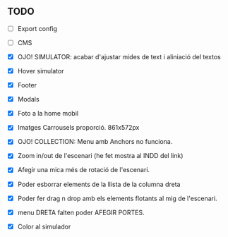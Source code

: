 TODO
--

- [ ] Export config
- [ ] CMS

- [x] OJO! SIMULATOR: acabar d'ajustar mides de text i aliniació del textos 
- [x] Hover simulator
- [x] Footer
- [x] Modals
- [x] Foto a la home mobil
- [x] Imatges Carrousels proporció. 861x572px
- [x] OJO! COLLECTION: Menu amb Anchors no funciona.
- [x] Zoom in/out de l'escenari (he fet mostra al INDD del link)
- [x] Afegir una mica més de rotació de l'escenari. 
- [x] Poder esborrar elements de la llista de la columna dreta
- [x] Poder fer drag n drop amb els elements flotants al mig de l'escenari.
- [x] menu DRETA falten poder AFEGIR PORTES.
- [x] Color al simulador